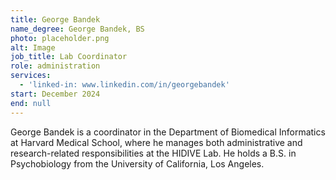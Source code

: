```yaml
---
title: George Bandek
name_degree: George Bandek, BS
photo: placeholder.png
alt: Image
job_title: Lab Coordinator
role: administration
services:
  - 'linked-in: www.linkedin.com/in/georgebandek'
start: December 2024
end: null
---
```

George Bandek is a coordinator in the Department of Biomedical Informatics at Harvard Medical School, where he manages both administrative and research-related responsibilities at the HIDIVE Lab. He holds a B.S. in Psychobiology from the University of California, Los Angeles.
